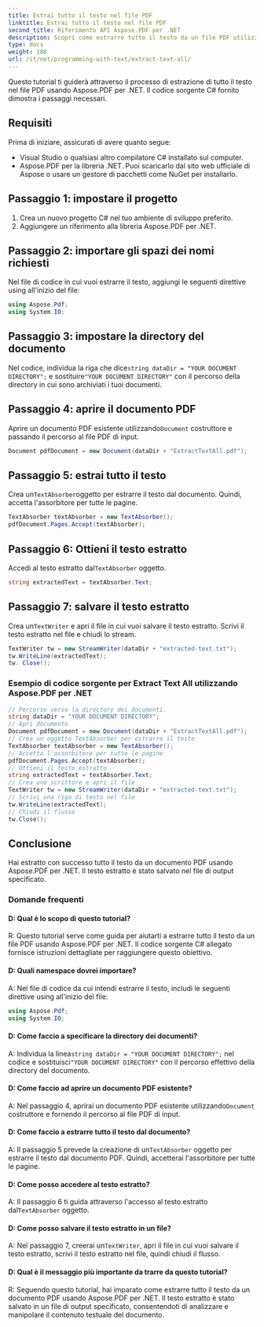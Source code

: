 ```yaml
---
title: Estrai tutto il testo nel file PDF
linktitle: Estrai tutto il testo nel file PDF
second_title: Riferimento API Aspose.PDF per .NET
description: Scopri come estrarre tutto il testo da un file PDF utilizzando Aspose.PDF per .NET.
type: docs
weight: 180
url: /it/net/programming-with-text/extract-text-all/
---
```

Questo tutorial ti guiderà attraverso il processo di estrazione di tutto il testo nel file PDF usando Aspose.PDF per .NET. Il codice sorgente C# fornito dimostra i passaggi necessari.

## Requisiti
Prima di iniziare, assicurati di avere quanto segue:

- Visual Studio o qualsiasi altro compilatore C# installato sul computer.
- Aspose.PDF per la libreria .NET. Puoi scaricarlo dal sito web ufficiale di Aspose o usare un gestore di pacchetti come NuGet per installarlo.

## Passaggio 1: impostare il progetto
1. Crea un nuovo progetto C# nel tuo ambiente di sviluppo preferito.
2. Aggiungere un riferimento alla libreria Aspose.PDF per .NET.

## Passaggio 2: importare gli spazi dei nomi richiesti
Nel file di codice in cui vuoi estrarre il testo, aggiungi le seguenti direttive using all'inizio del file:

```csharp
using Aspose.Pdf;
using System.IO;
```

## Passaggio 3: impostare la directory del documento
 Nel codice, individua la riga che dice`string dataDir = "YOUR DOCUMENT DIRECTORY";` e sostituire`"YOUR DOCUMENT DIRECTORY"` con il percorso della directory in cui sono archiviati i tuoi documenti.

## Passaggio 4: aprire il documento PDF
 Aprire un documento PDF esistente utilizzando`Document` costruttore e passando il percorso al file PDF di input.

```csharp
Document pdfDocument = new Document(dataDir + "ExtractTextAll.pdf");
```

## Passaggio 5: estrai tutto il testo
 Crea un`TextAbsorber`oggetto per estrarre il testo dal documento. Quindi, accetta l'assorbitore per tutte le pagine.

```csharp
TextAbsorber textAbsorber = new TextAbsorber();
pdfDocument.Pages.Accept(textAbsorber);
```

## Passaggio 6: Ottieni il testo estratto
 Accedi al testo estratto dal`TextAbsorber` oggetto.

```csharp
string extractedText = textAbsorber.Text;
```

## Passaggio 7: salvare il testo estratto
 Crea un`TextWriter` e apri il file in cui vuoi salvare il testo estratto. Scrivi il testo estratto nel file e chiudi lo stream.

```csharp
TextWriter tw = new StreamWriter(dataDir + "extracted-text.txt");
tw.WriteLine(extractedText);
tw. Close();
```

### Esempio di codice sorgente per Extract Text All utilizzando Aspose.PDF per .NET 
```csharp
// Percorso verso la directory dei documenti.
string dataDir = "YOUR DOCUMENT DIRECTORY";
// Apri documento
Document pdfDocument = new Document(dataDir + "ExtractTextAll.pdf");
// Crea un oggetto TextAbsorber per estrarre il testo
TextAbsorber textAbsorber = new TextAbsorber();
// Accetta l'assorbitore per tutte le pagine
pdfDocument.Pages.Accept(textAbsorber);
// Ottieni il testo estratto
string extractedText = textAbsorber.Text;
// Crea uno scrittore e apri il file
TextWriter tw = new StreamWriter(dataDir + "extracted-text.txt");
// Scrivi una riga di testo nel file
tw.WriteLine(extractedText);
// Chiudi il flusso
tw.Close();
```

## Conclusione
Hai estratto con successo tutto il testo da un documento PDF usando Aspose.PDF per .NET. Il testo estratto è stato salvato nel file di output specificato.

### Domande frequenti

#### D: Qual è lo scopo di questo tutorial?

R: Questo tutorial serve come guida per aiutarti a estrarre tutto il testo da un file PDF usando Aspose.PDF per .NET. Il codice sorgente C# allegato fornisce istruzioni dettagliate per raggiungere questo obiettivo.

#### D: Quali namespace dovrei importare?

A: Nel file di codice da cui intendi estrarre il testo, includi le seguenti direttive using all'inizio del file:

```csharp
using Aspose.Pdf;
using System.IO;
```

#### D: Come faccio a specificare la directory dei documenti?

 A: Individua la linea`string dataDir = "YOUR DOCUMENT DIRECTORY";` nel codice e sostituisci`"YOUR DOCUMENT DIRECTORY"` con il percorso effettivo della directory del documento.

#### D: Come faccio ad aprire un documento PDF esistente?

 A: Nel passaggio 4, aprirai un documento PDF esistente utilizzando`Document` costruttore e fornendo il percorso al file PDF di input.

#### D: Come faccio a estrarre tutto il testo dal documento?

 A: Il passaggio 5 prevede la creazione di un`TextAbsorber` oggetto per estrarre il testo dal documento PDF. Quindi, accetterai l'assorbitore per tutte le pagine.

#### D: Come posso accedere al testo estratto?

 A: Il passaggio 6 ti guida attraverso l'accesso al testo estratto dal`TextAbsorber` oggetto.

#### D: Come posso salvare il testo estratto in un file?

 A: Nel passaggio 7, creerai un`TextWriter`, apri il file in cui vuoi salvare il testo estratto, scrivi il testo estratto nel file, quindi chiudi il flusso.

#### D: Qual è il messaggio più importante da trarre da questo tutorial?

R: Seguendo questo tutorial, hai imparato come estrarre tutto il testo da un documento PDF usando Aspose.PDF per .NET. Il testo estratto è stato salvato in un file di output specificato, consentendoti di analizzare e manipolare il contenuto testuale del documento.
